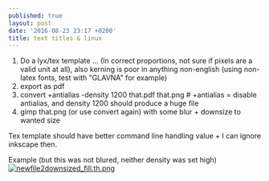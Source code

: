 ```yaml
---
published: true
layout: post
date: '2016-08-23 23:17 +0200'
title: text titles & linux
---
```

1. Do a lyx/tex template ... (In correct proportions, not sure if pixels are a valid unit at all), also kerning is poor in anything non-english (using non-latex fonts, test with "GLAVNA" for example)
1. export as pdf
1. convert +antialias -density 1200 that.pdf that.png # +antialias = disable antialias, and density 1200 should produce a huge file
1. gimp that.png (or use convert again) with some blur + downsize to wanted size

Tex template should have better command line handling value + I can ignore inkscape then.

Example (but this was not blured, neither density was set high)  
[![newfile2downsized_fill.th.png](https://cdn.scrot.moe/images/2016/08/23/newfile2downsized_fill.th.png)](https://cdn.scrot.moe/images/2016/08/23/newfile2downsized_fill.png)
